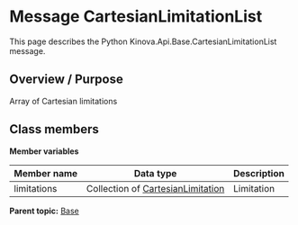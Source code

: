 # Message CartesianLimitationList

This page describes the Python Kinova.Api.Base.CartesianLimitationList message.

## Overview / Purpose

Array of Cartesian limitations

## Class members

 **Member variables** 

|Member name|Data type|Description|
|-----------|---------|-----------|
|limitations|Collection of [CartesianLimitation](msg_Base_CartesianLimitation.md#)|Limitation|

**Parent topic:** [Base](../references/summary_Base.md)

